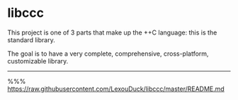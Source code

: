 
# libccc

This project is one of 3 parts that make up the ++C language: this is the standard library.

The goal is to have a very complete, comprehensive, cross-platform, customizable library.

---

%%% https://raw.githubusercontent.com/LexouDuck/libccc/master/README.md

